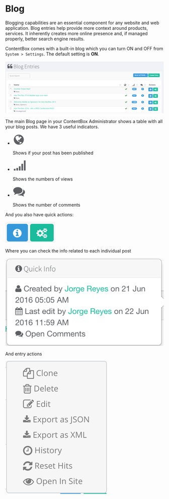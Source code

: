 # Blog

Blogging capabilities are an essential component for any website and web application. Blog entries help provide more context around products, services. It inherently creates more online presence and, if managed properly, better search engine results.

ContentBox comes with a built-in blog which you can turn ON and OFF from `System > Settings`. The default setting is **ON**.

![](../../../../.gitbook/assets/cnb-blog.png)

The main Blog page in your ContentBox Administrator shows a table with all your blog posts. We have 3 useful indicators.

*   ![](../../../../.gitbook/assets/published.png)

    &#x20;Shows if your post has been published
*   ![](../../../../.gitbook/assets/views.png)

    Shows the numbers of views
*   ![](../../../../.gitbook/assets/comments.png)

    &#x20;Shows the number of comments

And you also have quick actions:

![](../../../../.gitbook/assets/blog-info-actions.png)

Where you can check the info related to each individual post&#x20;

![](../../../../.gitbook/assets/blog-info.png)

And entry actions

![](../../../../.gitbook/assets/blog-actions.png)
